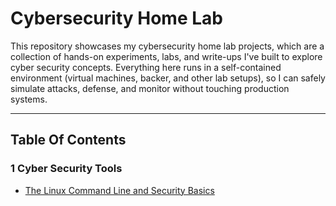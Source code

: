 # Cybersecurity Home Lab

This repository showcases my cybersecurity home lab projects, which are a collection of hands-on experiments, labs, and write-ups I've built to explore cyber security concepts. Everything here runs in a self-contained environment (virtual machines, backer, and other lab setups), so I can safely simulate attacks, defense, and monitor without touching production systems.

---
## Table Of Contents

### 1 Cyber Security Tools
- [The Linux Command Line and Security Basics](The%20Linux%20Command%20Line%20and%20Security%20Basics.md)
